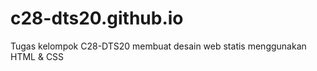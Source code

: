 # c28-dts20.github.io
Tugas kelompok C28-DTS20 membuat desain web statis menggunakan HTML &amp; CSS

